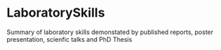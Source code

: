 # LaboratorySkills
Summary of laboratory skills demonstated by published reports, poster presentation, scienfic talks and PhD Thesis
